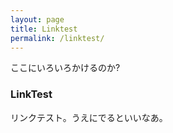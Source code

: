```yaml
---
layout: page
title: Linktest
permalink: /linktest/
---
```


ここにいろいろかけるのか?

### LinkTest

リンクテスト。うえにでるといいなあ。

